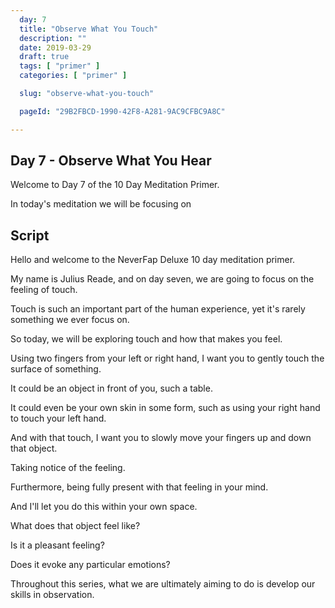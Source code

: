 ```yaml
---
  day: 7
  title: "Observe What You Touch"
  description: ""
  date: 2019-03-29
  draft: true
  tags: [ "primer" ]
  categories: [ "primer" ]

  slug: "observe-what-you-touch"

  pageId: "29B2FBCD-1990-42F8-A281-9AC9CFBC9A8C"

---
```


## Day 7 - Observe What You Hear

Welcome to Day 7 of the 10 Day Meditation Primer.

In today's meditation we will be focusing on


## Script


Hello and welcome to the NeverFap Deluxe 10 day meditation primer.

My name is Julius Reade, and on day seven, we are going to focus on the feeling of touch.

Touch is such an important part of the human experience, yet it's rarely something we ever focus on.

So today, we will be exploring touch and how that makes you feel.

Using two fingers from your left or right hand, I want you to gently touch the surface of something. 

It could be an object in front of you, such a table. 

It could even be your own skin in some form, such as using your right hand to touch your left hand. 

And with that touch, I want you to slowly move your fingers up and down that object. 

Taking notice of the feeling.

Furthermore, being fully present with that feeling in your mind. 

And I'll let you do this within your own space.


What does that object feel like?

Is it a pleasant feeling? 

Does it evoke any particular emotions?




Throughout this series, what we are ultimately aiming to do is develop our skills in observation. 

